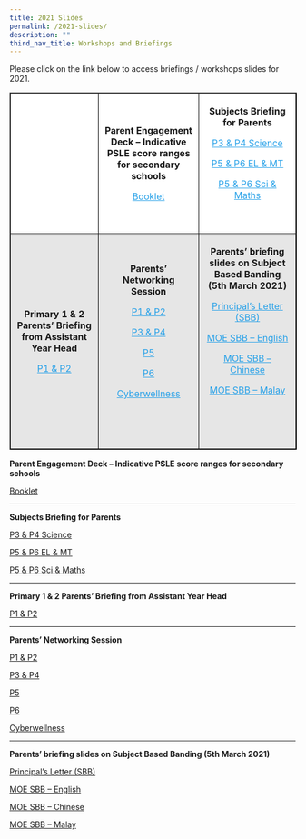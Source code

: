 ```yaml
---
title: 2021 Slides
permalink: /2021-slides/
description: ""
third_nav_title: Workshops and Briefings
---
```

Please click on the link below to access briefings / workshops slides for 2021.

<table border="1" style="box-sizing: inherit; border-collapse: collapse; border-spacing: 0px; max-width: 100%; width: 780.25px; border-color: rgb(0, 0, 0);"><tbody style="box-sizing: inherit;"><tr style="box-sizing: inherit; background: rgb(255, 255, 255);"><td style="box-sizing: inherit; padding: 5px 10px; width: 247.462px; text-align: center;"><p style="box-sizing: inherit; font-size: 1em;"><strong style="box-sizing: inherit; font-weight: bold;">&nbsp;</strong></p></td><td style="box-sizing: inherit; padding: 5px 10px; width: 243.475px; text-align: center;"><p style="box-sizing: inherit; font-size: 1em;"><strong style="box-sizing: inherit; font-weight: bold;">Parent Engagement Deck – Indicative PSLE score ranges for secondary schools</strong></p><p style="box-sizing: inherit; font-size: 1em;"><a href="https://endeavourpri.moe.edu.sg/wp-content/uploads/2021/05/Parent-Engagement-Deck-Indicative-PSLE-score-ranges-for-secondary-schools.pdf" target="_blank" rel="noopener noreferrer" style="box-sizing: inherit; background-color: transparent; transition: all 0.25s ease-in-out 0s; text-decoration: underline; color: rgb(37, 160, 232);">Booklet</a></p></td><td style="box-sizing: inherit; padding: 5px 10px; width: 288.312px; text-align: center;"><p style="box-sizing: inherit; font-size: 1em;"><strong style="box-sizing: inherit; font-weight: bold;">Subjects Briefing for P</strong><strong style="box-sizing: inherit; font-weight: bold;">arents</strong></p><p style="box-sizing: inherit; font-size: 1em;"><a href="https://endeavourpri.moe.edu.sg/wp-content/uploads/2021/03/P3-and-4-Science_Briefing-for-Parents-2021.pdf" target="_blank" rel="noopener noreferrer" style="box-sizing: inherit; background-color: transparent; transition: all 0.25s ease-in-out 0s; text-decoration: underline; color: rgb(37, 160, 232);">P3 &amp; P4 Science</a></p><p style="box-sizing: inherit; font-size: 1em;"><a href="https://endeavourpri.moe.edu.sg/wp-content/uploads/2021/03/P5-P6-Slides-for-Parents-_-EL-MT-Languages.pdf" target="_blank" rel="noopener noreferrer" style="box-sizing: inherit; background-color: transparent; transition: all 0.25s ease-in-out 0s; text-decoration: underline; color: rgb(37, 160, 232);">P5 &amp; P6 EL &amp; MT</a></p><p style="box-sizing: inherit; font-size: 1em;"><a href="https://endeavourpri.moe.edu.sg/wp-content/uploads/2021/03/P5-and-6-Parents-briefing-Science-and-Math_2021.pdf" target="_blank" rel="noopener noreferrer" style="box-sizing: inherit; background-color: transparent; transition: all 0.25s ease-in-out 0s; text-decoration: underline; color: rgb(37, 160, 232);">P5 &amp; P6 Sci &amp; Maths</a></p><p style="box-sizing: inherit; font-size: 1em;">&nbsp;</p></td></tr><tr style="box-sizing: inherit; background: rgb(230, 230, 230); height: 22px;"><td style="box-sizing: inherit; padding: 5px 10px; width: 247.462px; text-align: center; height: 22px;"><p style="box-sizing: inherit; font-size: 1em;"><strong style="box-sizing: inherit; font-weight: bold;">Primary 1 &amp; 2 Parents’ Briefing from Assistant Year Head</strong></p><p style="box-sizing: inherit; font-size: 1em;"><a href="https://endeavourpri.moe.edu.sg/wp-content/uploads/2021/03/P1-and-2-Slides-for-Parents-briefing_AYH.pdf" target="_blank" rel="noopener noreferrer" style="box-sizing: inherit; background-color: transparent; transition: all 0.25s ease-in-out 0s; text-decoration: underline; color: rgb(37, 160, 232);">P1 &amp; P2</a></p></td><td style="box-sizing: inherit; padding: 5px 10px; width: 243.475px; text-align: center; height: 22px;"><p style="box-sizing: inherit; font-size: 1em;"><strong style="box-sizing: inherit; font-weight: bold;">Parents’ Networking Session</strong></p><p style="box-sizing: inherit; font-size: 1em;"><a href="https://endeavourpri.moe.edu.sg/wp-content/uploads/2021/03/Parents-Networking-Session-P1-2-2021.pdf" target="_blank" rel="noopener noreferrer" style="box-sizing: inherit; background-color: transparent; transition: all 0.25s ease-in-out 0s; text-decoration: underline; color: rgb(37, 160, 232);">P1 &amp; P2</a></p><p style="box-sizing: inherit; font-size: 1em;"><a href="https://endeavourpri.moe.edu.sg/wp-content/uploads/2021/03/Parents-Networking-Session-P3-4-2021.pdf" target="_blank" rel="noopener noreferrer" style="box-sizing: inherit; background-color: transparent; transition: all 0.25s ease-in-out 0s; text-decoration: underline; color: rgb(37, 160, 232);">P3 &amp; P4</a></p><p style="box-sizing: inherit; font-size: 1em;"><a href="https://endeavourpri.moe.edu.sg/wp-content/uploads/2021/03/Parents-Networking-Session-P5-2021.pdf" target="_blank" rel="noopener noreferrer" style="box-sizing: inherit; background-color: transparent; transition: all 0.25s ease-in-out 0s; text-decoration: underline; color: rgb(37, 160, 232);">P5</a></p><p style="box-sizing: inherit; font-size: 1em;"><a href="https://endeavourpri.moe.edu.sg/wp-content/uploads/2021/03/Parents-Networking-Session-P6-2021.pdf" target="_blank" rel="noopener noreferrer" style="box-sizing: inherit; background-color: transparent; transition: all 0.25s ease-in-out 0s; text-decoration: underline; color: rgb(37, 160, 232);">P6</a></p><p style="box-sizing: inherit; font-size: 1em;"><a href="https://endeavourpri.moe.edu.sg/wp-content/uploads/2021/03/Parents-Networking-_Cyberwellness.pdf" target="_blank" rel="noopener noreferrer" style="box-sizing: inherit; background-color: transparent; transition: all 0.25s ease-in-out 0s; text-decoration: underline; color: rgb(37, 160, 232);">Cyberwellness</a></p><p style="box-sizing: inherit; font-size: 1em;">&nbsp;</p></td><td style="box-sizing: inherit; padding: 5px 10px; width: 288.312px; text-align: center; height: 22px;"><p style="box-sizing: inherit; font-size: 1em;"><strong style="box-sizing: inherit; font-weight: bold;">Parents’ briefing slides on Subject Based Banding (5th March 2021)</strong></p><p style="box-sizing: inherit; font-size: 1em;"><a href="https://endeavourpri.moe.edu.sg/wp-content/uploads/2021/03/SBB-letter-2021.pdf" target="_blank" rel="noopener noreferrer" style="box-sizing: inherit; background-color: transparent; transition: all 0.25s ease-in-out 0s; text-decoration: underline; color: rgb(37, 160, 232);">Principal’s Letter (SBB)</a></p><p style="box-sizing: inherit; font-size: 1em;"><a href="https://endeavourpri.moe.edu.sg/wp-content/uploads/2021/03/MOE_SBB_ENG.pdf" target="_blank" rel="noopener noreferrer" style="box-sizing: inherit; background-color: transparent; transition: all 0.25s ease-in-out 0s; text-decoration: underline; color: rgb(37, 160, 232);">MOE SBB – English</a></p><p style="box-sizing: inherit; font-size: 1em;"><a href="https://endeavourpri.moe.edu.sg/wp-content/uploads/2021/03/MOE_SBB_CHI.pdf" target="_blank" rel="noopener noreferrer" style="box-sizing: inherit; background-color: transparent; transition: all 0.25s ease-in-out 0s; text-decoration: underline; color: rgb(37, 160, 232);">MOE SBB – Chinese</a></p><p style="box-sizing: inherit; font-size: 1em;"><a href="https://endeavourpri.moe.edu.sg/wp-content/uploads/2021/03/MOE_SBB_MLY.pdf" target="_blank" rel="noopener noreferrer" style="box-sizing: inherit; background-color: transparent; transition: all 0.25s ease-in-out 0s; text-decoration: underline; color: rgb(37, 160, 232);">MOE SBB – Malay</a></p><p style="box-sizing: inherit; font-size: 1em;">&nbsp;</p><p style="box-sizing: inherit; font-size: 1em;">&nbsp;</p></td></tr></tbody></table>

**Parent Engagement Deck – Indicative PSLE score ranges for secondary schools**

[Booklet](/files/Parent-Engagement-Deck-Indicative-PSLE-score-ranges-for-secondary-schools.pdf)

---

**Subjects Briefing for Parents**

[P3 & P4 Science](/files/P3-and-4-Science_Briefing-for-Parents-2021.pdf)

[P5 & P6 EL & MT](/files/P5-P6-Slides-for-Parents-_-EL-MT-Languages.pdf)

[P5 & P6 Sci & Maths](/files/P5-and-6-Parents-briefing-Science-and-Math_2021.pdf)

---

**Primary 1 & 2 Parents’ Briefing from Assistant Year Head**

[P1 & P2](/files/P1-and-2-Slides-for-Parents-briefing_AYH.pdf)

---

**Parents’ Networking Session**

[P1 & P2](https://endeavourpri.moe.edu.sg/wp-content/uploads/2021/03/Parents-Networking-Session-P1-2-2021.pdf)

[P3 & P4](https://endeavourpri.moe.edu.sg/wp-content/uploads/2021/03/Parents-Networking-Session-P3-4-2021.pdf)

[P5](https://endeavourpri.moe.edu.sg/wp-content/uploads/2021/03/Parents-Networking-Session-P5-2021.pdf)

[P6](https://endeavourpri.moe.edu.sg/wp-content/uploads/2021/03/Parents-Networking-Session-P6-2021.pdf)

[Cyberwellness](https://endeavourpri.moe.edu.sg/wp-content/uploads/2021/03/Parents-Networking-_Cyberwellness.pdf)

---

**Parents’ briefing slides on Subject Based Banding (5th March 2021)**

[Principal’s Letter (SBB)](https://endeavourpri.moe.edu.sg/wp-content/uploads/2021/03/SBB-letter-2021.pdf)

[MOE SBB – English](https://endeavourpri.moe.edu.sg/wp-content/uploads/2021/03/MOE_SBB_ENG.pdf)

[MOE SBB – Chinese](https://endeavourpri.moe.edu.sg/wp-content/uploads/2021/03/MOE_SBB_CHI.pdf)

[MOE SBB – Malay](https://endeavourpri.moe.edu.sg/wp-content/uploads/2021/03/MOE_SBB_MLY.pdf)